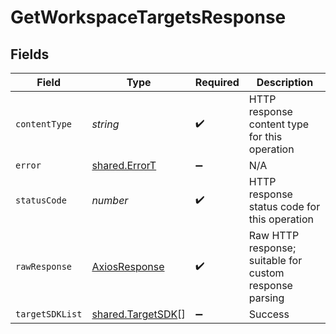 # GetWorkspaceTargetsResponse


## Fields

| Field                                                         | Type                                                          | Required                                                      | Description                                                   |
| ------------------------------------------------------------- | ------------------------------------------------------------- | ------------------------------------------------------------- | ------------------------------------------------------------- |
| `contentType`                                                 | *string*                                                      | :heavy_check_mark:                                            | HTTP response content type for this operation                 |
| `error`                                                       | [shared.ErrorT](../../../sdk/models/shared/errort.md)         | :heavy_minus_sign:                                            | N/A                                                           |
| `statusCode`                                                  | *number*                                                      | :heavy_check_mark:                                            | HTTP response status code for this operation                  |
| `rawResponse`                                                 | [AxiosResponse](https://axios-http.com/docs/res_schema)       | :heavy_check_mark:                                            | Raw HTTP response; suitable for custom response parsing       |
| `targetSDKList`                                               | [shared.TargetSDK](../../../sdk/models/shared/targetsdk.md)[] | :heavy_minus_sign:                                            | Success                                                       |